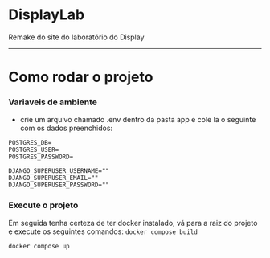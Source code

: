 # DisplayLab
Remake do site do laboratório do Display

---

# Como rodar o projeto
### Variaveis de ambiente
- crie um arquivo chamado .env dentro da pasta app e cole la o seguinte com os dados preenchidos:
```
POSTGRES_DB=
POSTGRES_USER=
POSTGRES_PASSWORD=

DJANGO_SUPERUSER_USERNAME=""
DJANGO_SUPERUSER_EMAIL=""
DJANGO_SUPERUSER_PASSWORD=""
```

### Execute o projeto
Em seguida tenha certeza de ter docker instalado, vá para a raiz do projeto e execute os seguintes comandos:
`docker compose build`

`docker compose up`
